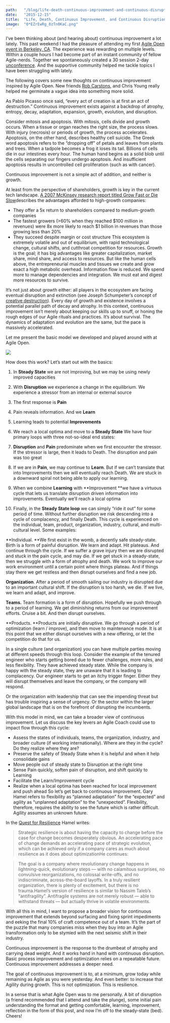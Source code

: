 ```yaml
---
path:	"/blog/life-death-continuous-improvement-and-continuous-disruption"
date:	"2015-12-15"
title:	"Life, Death, Continuous Improvement, and Continuous Disruption"
image:	"0*EZrEwRg_8zTn0KaC.png"
---
```


I’ve been thinking about (and hearing about) continuous improvement a lot lately. This past weekend I had the pleasure of attending my first [Agile Open event in Berkeley, CA](http://agileopencalifornia.com/northern_ca.html). The experience was rewarding on multiple levels. Within a couple hours I had become part of an instant community of fellow Agile-nerds. Together we spontaneously created a 30 session 2-day [unconference](https://en.wikipedia.org/wiki/Unconference). And the supportive community helped me tackle topics I have been struggling with lately.

The following covers some new thoughts on continuous improvement inspired by Agile Open. New friends [Rob Carstons](https://www.linkedin.com/profile/view?id=AAkAAADF654BEZ7kgRiR-xxVME4TBa2_XgL4sA4&authType=NAME_SEARCH&authToken=rCbS&locale=en_US&trk=tyah&trkInfo=clickedVertical%3Amynetwork%2CclickedEntityId%3A12970910%2CauthType%3ANAME_SEARCH%2Cidx%3A1-1-1%2CtarId%3A1444631892156%2Ctas%3AROB%20CAR), and Chris Young really helped me germinate a vague idea into something more solid.

As Pablo Picasso once said, “every act of creation is at first an act of destruction.” Continuous improvement exists against a backdrop of atrophy, entropy, decay, adaptation, expansion, growth, evolution, and disruption.

Consider mitosis and apoptosis. With mitosis, cells divide and growth occurs. When a tissue or organ reaches the right size, the process slows. With injury (necrosis) or periods of growth, the process accelerates. Apoptosis, on the other hand, describes healthy cell suicide. The Greek word apoptosis refers to the “dropping off” of petals and leaves from plants and trees. When a tadpole becomes a frog it loses its tail. Billions of cells die in our intestines every hour. The human hand begins as a solid blob until the cells separating our fingers undergo apoptosis. And insufficient apoptosis results in uncontrolled cell proliferation (such as with cancer).

Continuous improvement is not a simple act of addition, and neither is growth.

At least from the perspective of shareholders, growth is key in the current tech landscape. [A 2007 McKinsey research report titled Grow Fast or Die Slow](http://www.mckinsey.com/insights/high_tech_telecoms_internet/grow_fast_or_die_slow)describes the advantages afforded to high-growth companies:

* They offer a 5x return to shareholders compared to medium-growth companies
* The fastest growers (>60% when they reached $100 million in revenues) were 8x more likely to reach $1 billion in revenues than those growing less than 20%
* They succeed despite margin or cost structure
This ecosystem is extremely volatile and out of equilibrium, with rapid technological change, cultural shifts, and cutthroat competition for resources. Growth is the goal; it has big advantages like greater capitalization, market share, mind share, and access to resources. But like the human cells above, the entrepreneurial muscles and tissues we create and grow exact a high metabolic overhead. Information flow is reduced. We spend more to manage dependencies and integration. We must eat and digest more resources to survive.

It’s not just about growth either: all players in the ecosystem are facing eventual disruption and extinction (see Joseph Schumpeter’s concept of [creative destruction](https://en.wikipedia.org/wiki/Creative_destruction)). Every day of growth and existence involves a potential parallel path of decay and atrophy. In this context, continuous improvement isn’t merely about keeping our skills up to snuff, or honing the rough edges of our Agile rituals and practices. It’s about survival. The dynamics of adaptation and evolution are the same, but the pace is massively accelerated.

Let me present the basic model we developed and played around with at Agile Open.

![](/images/0*EZrEwRg_8zTn0KaC.png)

How does this work? Let’s start out with the basics:

1. In **Steady State** we are not improving, but we may be using newly improved capacities
2. With **Disruption** we experience a change in the equilibrium. We experience a stressor from an internal or external source
3. The first response is **Pain**
4. Pain reveals information. And we **Learn**
5. Learning leads to potential **Improvements**
6. We reach a local optima and move to a **Steady State**
We have four primary loops with three not-so-ideal end states:

1. **Disruption** and **Pain** predominate when we first encounter the stressor. If the stressor is large, then it leads to Death. The disruption and pain was too great
2. If we are in **Pain**, we may continue to **Learn**. But if we can’t translate that into Improvements then we will eventually reach Death. We are stuck in a downward spiral not being able to apply our learning.
3. When we combine **Learning** with **Improvement **we have a virtuous cycle that lets us translate disruption driven information into improvements. Eventually we’ll reach a local optima
4. Finally, in the **Steady State loop** we can simply “ride it out” for some period of time. Without further disruption we risk descending into a cycle of complacency, and finally Death.
This cycle is experienced on the individual, team, product, organization, industry, cultural, and multi-cultural level. Some examples:

**Individual. **We first exist in the womb, a decently safe steady-state. Birth is a form of painful disruption. We learn and adapt. Hit plateaus. And continue through the cycle. If we suffer a grave injury then we are disrupted and stuck in the pain cycle, and may die. If we get stuck in a steady-state, then we struggle with a form of atrophy and death. We work to improve our work environment until a certain point where things plateau. And if things stay there we get restless and then disrupt ourselves and find a new job.

**Organization**. After a period of smooth sailing our industry is disrupted due to an important cultural shift. If the disruption is too harsh, we die. If we live, we learn and adapt, and improve.

**Teams.** Team formation is a form of disruption. Hopefully we push through to a period of learning. We get diminishing returns from our improvement efforts. Cruise a bit. And then disrupt ourselves.

**Products. **Products are initially disruptive. We go through a period of optimization (learn / improve), and then move to maintenance mode. It is at this point that we either disrupt ourselves with a new offering, or let the competition do that for us.

In a single culture (and organization) you can have multiple parties moving at different speeds through this loop. Consider the example of the tenured engineer who starts getting bored due to fewer challenges, more rules, and less flexibility. They have achieved steady state. While the company is happy with the steady state, they are unaware that it is leading to complacency. Our engineer starts to get an itchy trigger finger. Either they will disrupt themselves and leave the company, or the company will respond.

Or the organization with leadership that can see the impending threat but has trouble inspiring a sense of urgency. Or the sector within the larger global landscape that is on the forefront of disrupting the incumbents.

With this model in mind, we can take a broader view of continuous improvement. Let us discuss the key levers an Agile Coach could use to impact flow through this cycle:

* Assess the states of individuals, teams, the organization, industry, and broader culture (if working internationally). Where are they in the cycle? Do they realize where they are?
* Preserve the safety of Steady State when it is helpful and when it help consolidate gains
* Move people out of steady state to Disruption at the right time
* Sense Pain quickly, soften pain of disruption, and shift quickly to Learning
* Facilitate the Learn/Improvement cycle
* Realize when a local optima has been reached for local improvement and push ahead
So let’s get back to continuous improvement. Gary Hamel refers to flexibility as “planned adaptation” for the “expected” and agility as “unplanned adaptation” to the “unexpected”. Flexibility, therefore, requires the ability to see the future which is rather difficult. Agility assumes an unknown future.

In the [Quest for Resilience](https://hbr.org/2003/09/the-quest-for-resilience) Hamel writes:


> Strategic resilience is about having the capacity to change before the case for change becomes desperately obvious. An accelerating pace of change demands an accelerating pace of strategic evolution, which can be achieved only if a company cares as much about resilience as it does about optimizationHe continues:


> The goal is a company where revolutionary change happens in lightning-quick, evolutionary steps — with no calamitous surprises, no convulsive reorganizations, no colossal write-offs, and no indiscriminate, across-the-board layoffs. In a truly resilient organization, there is plenty of excitement, but there is no trauma.Hamel’s version of resilience is similar to Nassim Taleb’s “antifragility”. Antifragile systems are not merely robust — able to withstand threats — but actually thrive in volatile environments.

With all this in mind, I want to propose a broader vision for continuous improvement that extends beyond surfacing and fixing sprint impediments and eeking the final 10% of craft competence out of a team. It’s the part of the puzzle that many companies miss when they buy into an Agile transformation only to be stymied with the next seismic shift in their industry.

Continuous improvement is the response to the drumbeat of atrophy and carrying dead weight. And it works hand in hand with continuous disruption. Basic process improvement and optimization relies on a repeatable future. Continuous improvement addresses a deeper need.

The goal of continuous improvement is to, at a minimum, grow today while remaining as Agile as you were yesterday. And even better: to increase that Agility during growth. This is not optimization. This is resilience.

In a sense that is what Agile Open was to me personally. A bit of disruption (a friend recommended that I attend and take the plunge), some initial pain understanding the format and getting comfortable, learning, improvement, reflection in the form of this post, and now I’m off to the steady-state (bed). Cheers!


